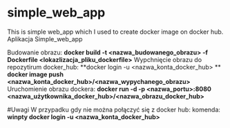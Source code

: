 # simple_web_app
This is simple web_app which I used to create docker image on docker hub. 
Aplikacja Simple_web_app

Budowanie obrazu: **docker build -t <nazwa_budowanego_obrazu> -f Dockerfile <lokazlizacja_pliku_dockerfile>**
Wypchnięcie obrazu do repozytirum docker_hub:
					     **docker login -u <nazwa_konta_docker_hub> **
					     **docker image push <nazwa_konta_docker_hub>/<nazwa_wypychanego_obrazu>**
Uruchomienie obrazu dockera: **docker run -d -p <nazwa_portu>:8080 <nazwa_użytkownika_docker_hub>/<nazwa_obrazu_docker_hub>**


#Uwagi
W przypadku gdy nie można połączyć się z docker hub:
komenda: **winpty docker login -u <nazwa_konta_docker_hub>**
